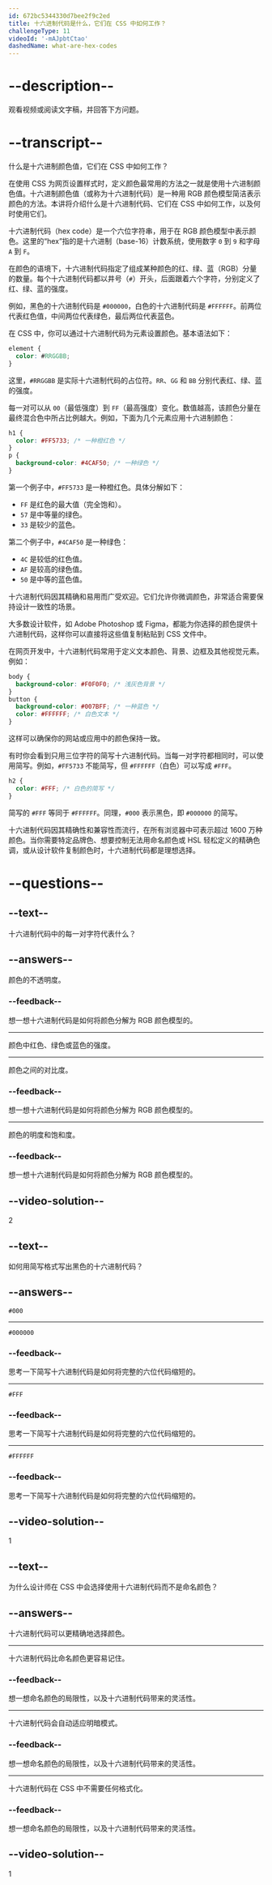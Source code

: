 ```yaml
---
id: 672bc5344330d7bee2f9c2ed
title: 十六进制代码是什么，它们在 CSS 中如何工作？
challengeType: 11
videoId: '-mAJpbtCtao'
dashedName: what-are-hex-codes
---
```


# --description--

观看视频或阅读文字稿，并回答下方问题。

# --transcript--

什么是十六进制颜色值，它们在 CSS 中如何工作？

在使用 CSS 为网页设置样式时，定义颜色最常用的方法之一就是使用十六进制颜色值。十六进制颜色值（或称为十六进制代码）是一种用 RGB 颜色模型简洁表示颜色的方法。本讲将介绍什么是十六进制代码、它们在 CSS 中如何工作，以及何时使用它们。

十六进制代码（hex code）是一个六位字符串，用于在 RGB 颜色模型中表示颜色。这里的“hex”指的是十六进制（base-16）计数系统，使用数字 `0` 到 `9` 和字母 `A` 到 `F`。

在颜色的语境下，十六进制代码指定了组成某种颜色的红、绿、蓝（RGB）分量的数量。每个十六进制代码都以井号（`#`）开头，后面跟着六个字符，分别定义了红、绿、蓝的强度。

例如，黑色的十六进制代码是 `#000000`，白色的十六进制代码是 `#FFFFFF`。前两位代表红色值，中间两位代表绿色，最后两位代表蓝色。

在 CSS 中，你可以通过十六进制代码为元素设置颜色。基本语法如下：

```css
element {
  color: #RRGGBB;
}
```

这里，`#RRGGBB` 是实际十六进制代码的占位符。`RR`、`GG` 和 `BB` 分别代表红、绿、蓝的强度。

每一对可以从 `00`（最低强度）到 `FF`（最高强度）变化。数值越高，该颜色分量在最终混合色中所占比例越大。例如，下面为几个元素应用十六进制颜色：

```css
h1 {
  color: #FF5733; /* 一种橙红色 */
}
p {
  background-color: #4CAF50; /* 一种绿色 */
}
```

第一个例子中，`#FF5733` 是一种橙红色。具体分解如下：

- `FF` 是红色的最大值（完全饱和）。
- `57` 是中等量的绿色。
- `33` 是较少的蓝色。

第二个例子中，`#4CAF50` 是一种绿色：

- `4C` 是较低的红色值。
- `AF` 是较高的绿色值。
- `50` 是中等的蓝色值。

十六进制代码因其精确和易用而广受欢迎。它们允许你微调颜色，非常适合需要保持设计一致性的场景。

大多数设计软件，如 Adobe Photoshop 或 Figma，都能为你选择的颜色提供十六进制代码，这样你可以直接将这些值复制粘贴到 CSS 文件中。

在网页开发中，十六进制代码常用于定义文本颜色、背景、边框及其他视觉元素。例如：

```css
body {
  background-color: #F0F0F0; /* 浅灰色背景 */
}
button {
  background-color: #007BFF; /* 一种蓝色 */
  color: #FFFFFF; /* 白色文本 */
}
```

这样可以确保你的网站或应用中的颜色保持一致。

有时你会看到只用三位字符的简写十六进制代码。当每一对字符都相同时，可以使用简写。例如，`#FF5733` 不能简写，但 `#FFFFFF`（白色）可以写成 `#FFF`。

```css
h2 {
  color: #FFF; /* 白色的简写 */
}
```

简写的 `#FFF` 等同于 `#FFFFFF`。同理，`#000` 表示黑色，即 `#000000` 的简写。

十六进制代码因其精确性和兼容性而流行，在所有浏览器中可表示超过 1600 万种颜色。当你需要特定品牌色、想要控制无法用命名颜色或 HSL 轻松定义的精确色调，或从设计软件复制颜色时，十六进制代码都是理想选择。

# --questions--

## --text--

十六进制代码中的每一对字符代表什么？

## --answers--

颜色的不透明度。

### --feedback--

想一想十六进制代码是如何将颜色分解为 RGB 颜色模型的。

---

颜色中红色、绿色或蓝色的强度。

---

颜色之间的对比度。

### --feedback--

想一想十六进制代码是如何将颜色分解为 RGB 颜色模型的。

---

颜色的明度和饱和度。

### --feedback--

想一想十六进制代码是如何将颜色分解为 RGB 颜色模型的。

## --video-solution--

2

## --text--

如何用简写格式写出黑色的十六进制代码？

## --answers--

`#000`

---

`#000000`

### --feedback--

思考一下简写十六进制代码是如何将完整的六位代码缩短的。

---

`#FFF`

### --feedback--

思考一下简写十六进制代码是如何将完整的六位代码缩短的。

---

`#FFFFFF`

### --feedback--

思考一下简写十六进制代码是如何将完整的六位代码缩短的。

## --video-solution--

1

## --text--

为什么设计师在 CSS 中会选择使用十六进制代码而不是命名颜色？

## --answers--

十六进制代码可以更精确地选择颜色。

---

十六进制代码比命名颜色更容易记住。

### --feedback--

想一想命名颜色的局限性，以及十六进制代码带来的灵活性。

---

十六进制代码会自动适应明暗模式。

### --feedback--

想一想命名颜色的局限性，以及十六进制代码带来的灵活性。

---

十六进制代码在 CSS 中不需要任何格式化。

### --feedback--

想一想命名颜色的局限性，以及十六进制代码带来的灵活性。

## --video-solution--

1

